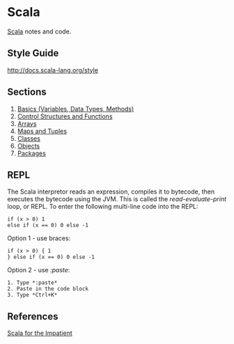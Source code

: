 Scala
=====

[Scala](http://www.scala-lang.org/) notes and code.


Style Guide
-----------
http://docs.scala-lang.org/style


Sections
--------
1. [Basics (Variables, Data Types, Methods)](01-Basics.md)
2. [Control Structures and Functions](02-ControlStructures.md)
3. [Arrays](03-Arrays.md)
4. [Maps and Tuples](04-MapsTuples.md)
5. [Classes](05-Classes.md)
6. [Objects](06-Objects.md)
7. [Packages](07-Packages.md)


REPL
----
The Scala interpretor reads an expression, compiles it to bytecode, then executes the bytecode using the JVM. This is called 
the *read-evaluate-print* loop, or REPL. To enter the following multi-line code into the REPL:
```no-highlight
if (x > 0) 1
else if (x == 0) 0 else -1
```

Option 1 - use braces:
```no-highlight
if (x > 0) { 1
} else if (x == 0) 0 else -1
```

Option 2 - use *:paste*:
```no-highlight
1. Type *:paste*
2. Paste in the code block
3. Type *Ctrl+K*
```

References
----------
[Scala for the Impatient](http://www.horstmann.com/scala/index.html)